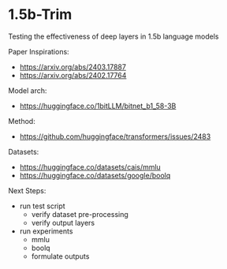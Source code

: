 # 1.5b-Trim
Testing the effectiveness of deep layers in 1.5b language models

Paper Inspirations:
- https://arxiv.org/abs/2403.17887
- https://arxiv.org/abs/2402.17764

Model arch:
- https://huggingface.co/1bitLLM/bitnet_b1_58-3B

Method:
- https://github.com/huggingface/transformers/issues/2483

Datasets:
- https://huggingface.co/datasets/cais/mmlu
- https://huggingface.co/datasets/google/boolq

Next Steps:
- run test script
    - verify dataset pre-processing
    - verify output layers
- run experiments
    - mmlu
    - boolq
    - formulate outputs